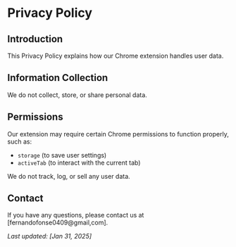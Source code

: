 # Privacy Policy

## Introduction  
This Privacy Policy explains how our Chrome extension handles user data.  

## Information Collection  
We do not collect, store, or share personal data.  

## Permissions  
Our extension may require certain Chrome permissions to function properly, such as:  
- `storage` (to save user settings)  
- `activeTab` (to interact with the current tab)  

We do not track, log, or sell any user data.  

## Contact  
If you have any questions, please contact us at [fernandofonse0409@gmail,com].  

_Last updated: [Jan 31, 2025]_
